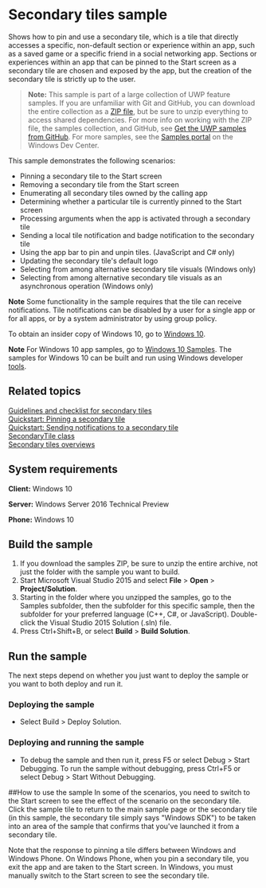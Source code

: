 <!---
  category: TilesToastAndNotifications
  samplefwlink: http://go.microsoft.com/fwlink/p/?LinkId=620593
--->

# Secondary tiles sample

Shows how to pin and use a secondary tile, which is a tile that directly accesses a specific, non-default section or experience within an app, 
such as a saved game or a specific friend in a social networking app. Sections or experiences within an app that can be pinned to the Start screen 
as a secondary tile are chosen and exposed by the app, but the creation of the secondary tile is strictly up to the user.

> **Note:** This sample is part of a large collection of UWP feature samples. 
> If you are unfamiliar with Git and GitHub, you can download the entire collection as a 
> [ZIP file](https://github.com/Microsoft/Windows-universal-samples/archive/master.zip), but be 
> sure to unzip everything to access shared dependencies. For more info on working with the ZIP file, 
> the samples collection, and GitHub, see [Get the UWP samples from GitHub](https://aka.ms/ovu2uq). 
> For more samples, see the [Samples portal](https://aka.ms/winsamples) on the Windows Dev Center. 

This sample demonstrates the following scenarios:

- Pinning a secondary tile to the Start screen 
- Removing a secondary tile from the Start screen 
- Enumerating all secondary tiles owned by the calling app 
- Determining whether a particular tile is currently pinned to the Start screen 
- Processing arguments when the app is activated through a secondary tile 
- Sending a local tile notification and badge notification to the secondary tile 
- Using the app bar to pin and unpin tiles. (JavaScript and C# only) 
- Updating the secondary tile's default logo 
- Selecting from among alternative secondary tile visuals (Windows only) 
- Selecting from among alternative secondary tile visuals as an asynchronous operation (Windows only) 

**Note**  Some functionality in the sample requires that the tile can receive notifications. Tile notifications can be disabled by a user for a single app or for all apps, or by a system administrator by using group policy.

To obtain an insider copy of Windows 10, go to [Windows 10](http://insider.windows.com). 

**Note**  For Windows 10 app samples, go to  [Windows 10 Samples](https://github.com/Microsoft/Windows-universal-samples). The samples for Windows 10 can be built and run using Windows developer [tools](https://developer.windows.com).

## Related topics

[Guidelines and checklist for secondary tiles](http://msdn.microsoft.com/library/windows/apps/hh465398)  
[Quickstart: Pinning a secondary tile](http://msdn.microsoft.com/library/windows/apps/hh465443)  
[Quickstart: Sending notifications to a secondary tile](http://msdn.microsoft.com/library/windows/apps/hh761474)  
[SecondaryTile class](http://msdn.microsoft.com/library/windows/apps/br242183)  
[Secondary tiles overviews](http://msdn.microsoft.com/library/windows/apps/hh465372)  

## System requirements

**Client:** Windows 10

**Server:** Windows Server 2016 Technical Preview

**Phone:** Windows 10

## Build the sample

1. If you download the samples ZIP, be sure to unzip the entire archive, not just the folder with the sample you want to build. 
2. Start Microsoft Visual Studio 2015 and select **File** \> **Open** \> **Project/Solution**.
3. Starting in the folder where you unzipped the samples, go to the Samples subfolder, then the subfolder for this specific sample, then the subfolder for your preferred language (C++, C#, or JavaScript). Double-click the Visual Studio 2015 Solution (.sln) file.
4. Press Ctrl+Shift+B, or select **Build** \> **Build Solution**.

## Run the sample

The next steps depend on whether you just want to deploy the sample or you want to both deploy and run it.

### Deploying the sample

- Select Build > Deploy Solution. 

### Deploying and running the sample

- To debug the sample and then run it, press F5 or select Debug >  Start Debugging. To run the sample without debugging, press Ctrl+F5 or select Debug > Start Without Debugging. 

##How to use the sample
In some of the scenarios, you need to switch to the Start screen to see the effect of the scenario on the secondary tile. Click the sample tile to return to the main sample page or the secondary tile (in this sample, the secondary tile simply says "Windows SDK") to be taken into an area of the sample that confirms that you've launched it from a secondary tile.

Note that the response to pinning a tile differs between Windows and Windows Phone. On Windows Phone, when you pin a secondary tile, you exit the app and are taken to the Start screen. In Windows, you must manually switch to the Start screen to see the secondary tile.
